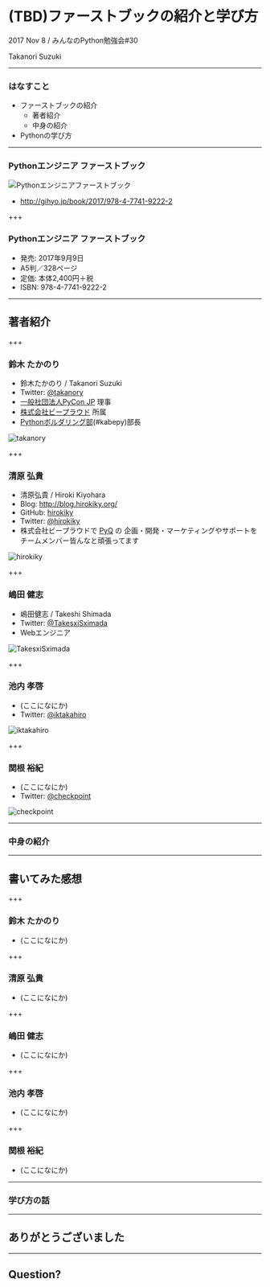 # (TBD)ファーストブックの紹介と学び方

2017 Nov 8 / みんなのPython勉強会#30 

Takanori Suzuki

---

### はなすこと

* ファーストブックの紹介
  * 著者紹介
  * 中身の紹介
* Pythonの学び方

---

### Pythonエンジニア ファーストブック

![Pythonエンジニアファーストブック](assets/images/pyfirst.jpg)

* http://gihyo.jp/book/2017/978-4-7741-9222-2

+++

### Pythonエンジニア ファーストブック

* 発売: 2017年9月9日
* A5判／328ページ
* 定価: 本体2,400円＋税
* ISBN: 978-4-7741-9222-2

---

## 著者紹介

+++

### 鈴木 たかのり

* 鈴木たかのり / Takanori Suzuki
* Twitter: [@takanory](https://twitter.com/takanory)
* [一般社団法人PyCon JP](https://www.pycon.jp/) 理事
* [株式会社ビープラウド](https://www.beproud.jp/) 所属
* [Pythonボルダリング部](https://kabepy.connpass.com/)(#kabepy)部長

![takanory](assets/images/kurokuri.jpg)

+++

### 清原 弘貴

* 清原弘貴 / Hiroki Kiyohara
* Blog: http://blog.hirokiky.org/
* GitHub: [hirokiky](https://github.com/hirokiky)
* Twitter: [@hirokiky](https://twitter.com/hirokiky)
* 株式会社ビープラウドで [PyQ](https://pyq.jp/) の
  企画・開発・マーケティングやサポートをチームメンバー皆んなと頑張ってます

![hirokiky](20171108stapy/images/hirokiky.jpg)

+++

### 嶋田 健志

* 嶋田健志 / Takeshi Shimada
* Twitter: [@TakesxiSximada](https://twitter.com/TakesxiSximada)
* Webエンジニア

![TakesxiSximada](20171108stapy/images/sximada.jpg)

+++

### 池内 孝啓

* (ここになにか)
* Twitter: [@iktakahiro](https://twitter.com/iktakahiro)

![iktakahiro](20171108stapy/images/iktakahiro.jpg)

+++

### 関根 裕紀

* (ここになにか)
* Twitter: [@checkpoint](https://twitter.com/checkpoint)

![checkpoint](20171108stapy/images/checkpoint.jpg)

---

### 中身の紹介

---

## 書いてみた感想

+++

### 鈴木 たかのり

* (ここになにか)

+++

### 清原 弘貴

* (ここになにか)

+++

### 嶋田 健志

* (ここになにか)

+++

### 池内 孝啓

* (ここになにか)

+++

### 関根 裕紀

* (ここになにか)

---

### 学び方の話

---

## ありがとうございました

---

## Question?
